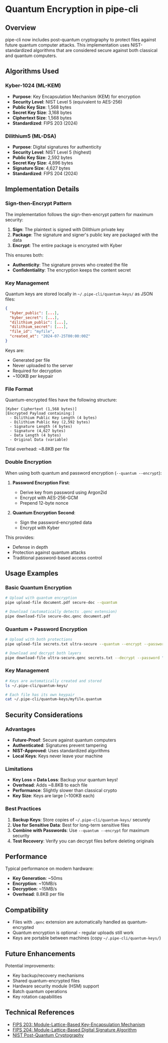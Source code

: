 # Quantum Encryption in pipe-cli

## Overview

pipe-cli now includes post-quantum cryptography to protect files against future quantum computer attacks. This implementation uses NIST-standardized algorithms that are considered secure against both classical and quantum computers.

## Algorithms Used

### Kyber-1024 (ML-KEM)
- **Purpose**: Key Encapsulation Mechanism (KEM) for encryption
- **Security Level**: NIST Level 5 (equivalent to AES-256)
- **Public Key Size**: 1,568 bytes
- **Secret Key Size**: 3,168 bytes
- **Ciphertext Size**: 1,568 bytes
- **Standardized**: FIPS 203 (2024)

### Dilithium5 (ML-DSA)
- **Purpose**: Digital signatures for authenticity
- **Security Level**: NIST Level 5 (highest)
- **Public Key Size**: 2,592 bytes
- **Secret Key Size**: 4,896 bytes
- **Signature Size**: 4,627 bytes
- **Standardized**: FIPS 204 (2024)

## Implementation Details

### Sign-then-Encrypt Pattern

The implementation follows the sign-then-encrypt pattern for maximum security:

1. **Sign**: The plaintext is signed with Dilithium private key
2. **Package**: The signature and signer's public key are packaged with the data
3. **Encrypt**: The entire package is encrypted with Kyber

This ensures both:
- **Authenticity**: The signature proves who created the file
- **Confidentiality**: The encryption keeps the content secret

### Key Management

Quantum keys are stored locally in `~/.pipe-cli/quantum-keys/` as JSON files:

```json
{
  "kyber_public": [...],
  "kyber_secret": [...],
  "dilithium_public": [...],
  "dilithium_secret": [...],
  "file_id": "myfile",
  "created_at": "2024-07-25T00:00:00Z"
}
```

Keys are:
- Generated per file
- Never uploaded to the server
- Required for decryption
- ~100KB per keypair

### File Format

Quantum-encrypted files have the following structure:

```
[Kyber Ciphertext (1,568 bytes)]
[Encrypted Payload containing:]
  - Dilithium Public Key Length (4 bytes)
  - Dilithium Public Key (2,592 bytes)
  - Signature Length (4 bytes)
  - Signature (4,627 bytes)
  - Data Length (4 bytes)
  - Original Data (variable)
```

Total overhead: ~8.8KB per file

### Double Encryption

When using both quantum and password encryption (`--quantum --encrypt`):

1. **Password Encryption First**:
   - Derive key from password using Argon2id
   - Encrypt with AES-256-GCM
   - Prepend 12-byte nonce

2. **Quantum Encryption Second**:
   - Sign the password-encrypted data
   - Encrypt with Kyber

This provides:
- Defense in depth
- Protection against quantum attacks
- Traditional password-based access control

## Usage Examples

### Basic Quantum Encryption
```bash
# Upload with quantum encryption
pipe upload-file document.pdf secure-doc --quantum

# Download (automatically detects .qenc extension)
pipe download-file secure-doc.qenc document.pdf
```

### Quantum + Password Encryption
```bash
# Upload with both protections
pipe upload-file secrets.txt ultra-secure --quantum --encrypt --password "mypass"

# Download and decrypt both layers
pipe download-file ultra-secure.qenc secrets.txt --decrypt --password "mypass"
```

### Key Management
```bash
# Keys are automatically created and stored
ls ~/.pipe-cli/quantum-keys/

# Each file has its own keypair
cat ~/.pipe-cli/quantum-keys/myfile.quantum
```

## Security Considerations

### Advantages
- **Future-Proof**: Secure against quantum computers
- **Authenticated**: Signatures prevent tampering
- **NIST-Approved**: Uses standardized algorithms
- **Local Keys**: Keys never leave your machine

### Limitations
- **Key Loss = Data Loss**: Backup your quantum keys!
- **Overhead**: Adds ~8.8KB to each file
- **Performance**: Slightly slower than classical crypto
- **Key Size**: Keys are large (~100KB each)

### Best Practices
1. **Backup Keys**: Store copies of `~/.pipe-cli/quantum-keys/` securely
2. **Use for Sensitive Data**: Best for long-term sensitive files
3. **Combine with Passwords**: Use `--quantum --encrypt` for maximum security
4. **Test Recovery**: Verify you can decrypt files before deleting originals

## Performance

Typical performance on modern hardware:
- **Key Generation**: ~50ms
- **Encryption**: ~10MB/s
- **Decryption**: ~15MB/s
- **Overhead**: 8.8KB per file

## Compatibility

- Files with `.qenc` extension are automatically handled as quantum-encrypted
- Quantum encryption is optional - regular uploads still work
- Keys are portable between machines (copy `~/.pipe-cli/quantum-keys/`)

## Future Enhancements

Potential improvements:
- Key backup/recovery mechanisms
- Shared quantum-encrypted files
- Hardware security module (HSM) support
- Batch quantum operations
- Key rotation capabilities

## Technical References

- [FIPS 203: Module-Lattice-Based Key-Encapsulation Mechanism](https://csrc.nist.gov/pubs/fips/203/final)
- [FIPS 204: Module-Lattice-Based Digital Signature Algorithm](https://csrc.nist.gov/pubs/fips/204/final)
- [NIST Post-Quantum Cryptography](https://csrc.nist.gov/projects/post-quantum-cryptography) 
